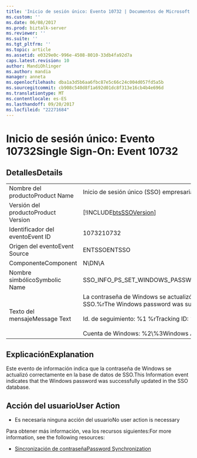 ```yaml
---
title: 'Inicio de sesión único: Evento 10732 | Documentos de Microsoft'
ms.custom: ''
ms.date: 06/08/2017
ms.prod: biztalk-server
ms.reviewer: ''
ms.suite: ''
ms.tgt_pltfrm: ''
ms.topic: article
ms.assetid: e0329e0c-996e-4508-8010-33db4fa92d7a
caps.latest.revision: 10
author: MandiOhlinger
ms.author: mandia
manager: anneta
ms.openlocfilehash: dba1a3d5b6aa6fbc87e5c66c24c004d057fd5a5b
ms.sourcegitcommit: cb908c540d8f1a692d01dc8f313e16cb4b4e696d
ms.translationtype: MT
ms.contentlocale: es-ES
ms.lasthandoff: 09/20/2017
ms.locfileid: "22271684"
---
```

# <a name="single-sign-on-event-10732"></a><span data-ttu-id="f883a-102">Inicio de sesión único: Evento 10732</span><span class="sxs-lookup"><span data-stu-id="f883a-102">Single Sign-On: Event 10732</span></span>
## <a name="details"></a><span data-ttu-id="f883a-103">Detalles</span><span class="sxs-lookup"><span data-stu-id="f883a-103">Details</span></span>  
  
|||  
|-|-|  
|<span data-ttu-id="f883a-104">Nombre del producto</span><span class="sxs-lookup"><span data-stu-id="f883a-104">Product Name</span></span>|<span data-ttu-id="f883a-105">Inicio de sesión único (SSO) empresarial</span><span class="sxs-lookup"><span data-stu-id="f883a-105">Enterprise Single Sign-On</span></span>|  
|<span data-ttu-id="f883a-106">Versión del producto</span><span class="sxs-lookup"><span data-stu-id="f883a-106">Product Version</span></span>|[!INCLUDE[btsSSOVersion](../includes/btsssoversion-md.md)]|  
|<span data-ttu-id="f883a-107">Identificador del evento</span><span class="sxs-lookup"><span data-stu-id="f883a-107">Event ID</span></span>|<span data-ttu-id="f883a-108">10732</span><span class="sxs-lookup"><span data-stu-id="f883a-108">10732</span></span>|  
|<span data-ttu-id="f883a-109">Origen del evento</span><span class="sxs-lookup"><span data-stu-id="f883a-109">Event Source</span></span>|<span data-ttu-id="f883a-110">ENTSSO</span><span class="sxs-lookup"><span data-stu-id="f883a-110">ENTSSO</span></span>|  
|<span data-ttu-id="f883a-111">Componente</span><span class="sxs-lookup"><span data-stu-id="f883a-111">Component</span></span>|<span data-ttu-id="f883a-112">N\D</span><span class="sxs-lookup"><span data-stu-id="f883a-112">N\A</span></span>|  
|<span data-ttu-id="f883a-113">Nombre simbólico</span><span class="sxs-lookup"><span data-stu-id="f883a-113">Symbolic Name</span></span>|<span data-ttu-id="f883a-114">SSO_INFO_PS_SET_WINDOWS_PASSWORD</span><span class="sxs-lookup"><span data-stu-id="f883a-114">SSO_INFO_PS_SET_WINDOWS_PASSWORD</span></span>|  
|<span data-ttu-id="f883a-115">Texto del mensaje</span><span class="sxs-lookup"><span data-stu-id="f883a-115">Message Text</span></span>|<span data-ttu-id="f883a-116">La contraseña de Windows se actualizó correctamente en la base de datos de SSO.%r</span><span class="sxs-lookup"><span data-stu-id="f883a-116">The Windows password was successfully updated in the SSO database.%r</span></span><br /><br /> <span data-ttu-id="f883a-117">Id. de seguimiento: %1 %r</span><span class="sxs-lookup"><span data-stu-id="f883a-117">Tracking ID: %1%r</span></span><br /><br /> <span data-ttu-id="f883a-118">Cuenta de Windows: %2\\%3</span><span class="sxs-lookup"><span data-stu-id="f883a-118">Windows Account: %2\\%3</span></span>|  
  
## <a name="explanation"></a><span data-ttu-id="f883a-119">Explicación</span><span class="sxs-lookup"><span data-stu-id="f883a-119">Explanation</span></span>  
 <span data-ttu-id="f883a-120">Este evento de información indica que la contraseña de Windows se actualizó correctamente en la base de datos de SSO.</span><span class="sxs-lookup"><span data-stu-id="f883a-120">This Information event indicates that the Windows password was successfully updated in the SSO database.</span></span>  
  
## <a name="user-action"></a><span data-ttu-id="f883a-121">Acción del usuario</span><span class="sxs-lookup"><span data-stu-id="f883a-121">User Action</span></span>  
  
-   <span data-ttu-id="f883a-122">Es necesaria ninguna acción del usuario</span><span class="sxs-lookup"><span data-stu-id="f883a-122">No user action is necessary</span></span>  
  
 <span data-ttu-id="f883a-123">Para obtener más información, vea los recursos siguientes:</span><span class="sxs-lookup"><span data-stu-id="f883a-123">For more information, see the following resources:</span></span>  
  
-   [<span data-ttu-id="f883a-124">Sincronización de contraseña</span><span class="sxs-lookup"><span data-stu-id="f883a-124">Password Synchronization</span></span>](../core/password-synchronization2.md)